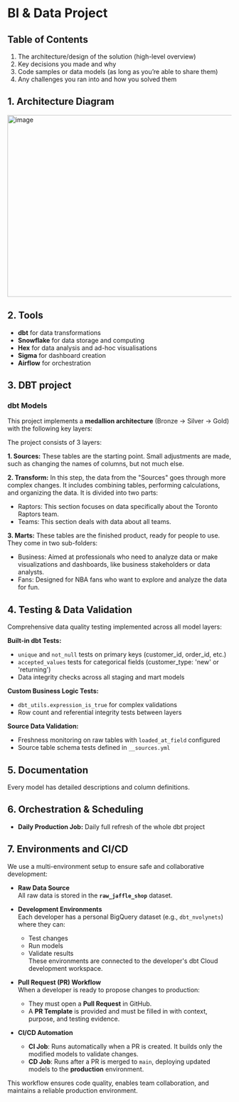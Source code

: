 # BI & Data Project

## Table of Contents

1. The architecture/design of the solution (high-level overview)
2. Key decisions you made and why
3. Code samples or data models (as long as you’re able to share them)
4. Any challenges you ran into and how you solved them

## 1. Architecture Diagram

<img width="968" height="408" alt="image" src="https://github.com/user-attachments/assets/f9fd3569-5539-4540-abe4-07976615ede1" />

## 2. Tools

- **dbt** for data transformations
- **Snowflake** for data storage and computing
- **Hex** for data analysis and ad-hoc visualisations
- **Sigma** for dashboard creation
- **Airflow** for orchestration

## 3. DBT project

### dbt Models

This project implements a **medallion architecture** (Bronze → Silver → Gold) with the following key layers:

The project consists of 3 layers:

**1. Sources:** These tables are the starting point. Small adjustments are made, such as changing the names of columns, but not much else.

**2. Transform:** In this step, the data from the "Sources" goes through more complex changes. It includes combining tables, performing calculations, and organizing the data. It is divided into two parts:
- Raptors: This section focuses on data specifically about the Toronto Raptors team.
- Teams: This section deals with data about all teams.

**3. Marts:** These tables are the finished product, ready for people to use. They come in two sub-folders:
- Business: Aimed at professionals who need to analyze data or make visualizations and dashboards, like business stakeholders or data analysts.
- Fans: Designed for NBA fans who want to explore and analyze the data for fun.

## 4. Testing & Data Validation

Comprehensive data quality testing implemented across all model layers:

**Built-in dbt Tests:**
* `unique` and `not_null` tests on primary keys (customer_id, order_id, etc.)
* `accepted_values` tests for categorical fields (customer_type: 'new' or 'returning')
* Data integrity checks across all staging and mart models

**Custom Business Logic Tests:**
* `dbt_utils.expression_is_true` for complex validations
* Row count and referential integrity tests between layers

**Source Data Validation:**
* Freshness monitoring on raw tables with `loaded_at_field` configured
* Source table schema tests defined in `__sources.yml`


## 5. Documentation

Every model has detailed descriptions and column definitions.


## 6. Orchestration & Scheduling

* **Daily Production Job:** Daily full refresh of the whole dbt project


## 7. Environments and CI/CD

We use a multi-environment setup to ensure safe and collaborative development:

- **Raw Data Source**  
  All raw data is stored in the **`raw_jaffle_shop`** dataset.

- **Development Environments**  
  Each developer has a personal BigQuery dataset (e.g., `dbt_nvolynets`) where they can:
  - Test changes  
  - Run models  
  - Validate results  
  These environments are connected to the developer's dbt Cloud development workspace.

- **Pull Request (PR) Workflow**  
  When a developer is ready to propose changes to production:
  - They must open a **Pull Request** in GitHub.
  - A **PR Template** is provided and must be filled in with context, purpose, and testing evidence.

- **CI/CD Automation**
  - **CI Job**: Runs automatically when a PR is created. It builds only the modified models to validate changes.
  - **CD Job**: Runs after a PR is merged to `main`, deploying updated models to the **production** environment.

This workflow ensures code quality, enables team collaboration, and maintains a reliable production environment.

